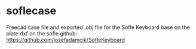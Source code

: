 # soflecase

 Freecad case file and exported .obj file for the Sofle Keyboard base on the plate dxf on the sofle github: https://github.com/josefadamcik/SofleKeyboard
